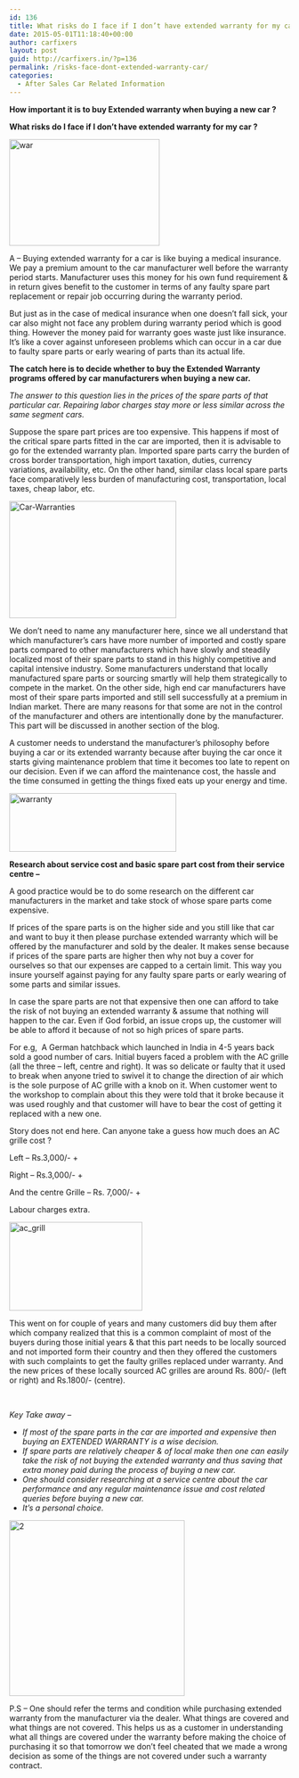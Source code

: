 ```yaml
---
id: 136
title: What risks do I face if I don’t have extended warranty for my car ?
date: 2015-05-01T11:18:40+00:00
author: carfixers
layout: post
guid: http://carfixers.in/?p=136
permalink: /risks-face-dont-extended-warranty-car/
categories:
  - After Sales Car Related Information
---
```

**How important it is to buy Extended warranty when buying a new car ?**

**What risks do I face if I don’t have extended warranty for my car ?**

[<img class="alignnone  wp-image-140" src="http://carfixers.in/wp-content/uploads/2015/05/war.jpg" alt="war" width="270" height="191" />](http://carfixers.in/wp-content/uploads/2015/05/war.jpg)

A – Buying extended warranty for a car is like buying a medical insurance. We pay a premium amount to the car manufacturer well before the warranty period starts. Manufacturer uses this money for his own fund requirement & in return gives benefit to the customer in terms of any faulty spare part replacement or repair job occurring during the warranty period.

But just as in the case of medical insurance when one doesn’t fall sick, your car also might not face any problem during warranty period which is good thing. However the money paid for warranty goes waste just like insurance. It’s like a cover against unforeseen problems which can occur in a car due to faulty spare parts or early wearing of parts than its actual life.

**The catch here is to decide whether to buy the Extended Warranty programs offered by car manufacturers when buying a new car.**

_The answer to this question lies in the prices of the spare parts of that particular car. Repairing labor charges stay more or less similar across the same segment cars._

Suppose the spare part prices are too expensive. This happens if most of the critical spare parts fitted in the car are imported, then it is advisable to go for the extended warranty plan. Imported spare parts carry the burden of cross border transportation, high import taxation, duties, currency variations, availability, etc. On the other hand, similar class local spare parts face comparatively less burden of manufacturing cost, transportation, local taxes, cheap labor, etc.

[<img class="alignnone size-medium wp-image-139" src="http://carfixers.in/wp-content/uploads/2015/05/Car-Warranties-300x210.jpg" alt="Car-Warranties" width="300" height="210" />](http://carfixers.in/wp-content/uploads/2015/05/Car-Warranties.jpg)

We don’t need to name any manufacturer here, since we all understand that which manufacturer’s cars have more number of imported and costly spare parts compared to other manufacturers which have slowly and steadily localized most of their spare parts to stand in this highly competitive and capital intensive industry. Some manufacturers understand that locally manufactured spare parts or sourcing smartly will help them strategically to compete in the market. On the other side, high end car manufacturers have most of their spare parts imported and still sell successfully at a premium in Indian market. There are many reasons for that some are not in the control of the manufacturer and others are intentionally done by the manufacturer. This part will be discussed in another section of the blog.

A customer needs to understand the manufacturer’s philosophy before buying a car or its extended warranty because after buying the car once it starts giving maintenance problem that time it becomes too late to repent on our decision. Even if we can afford the maintenance cost, the hassle and the time consumed in getting the things fixed eats up your energy and time.

[<img class="alignnone size-medium wp-image-137" src="http://carfixers.in/wp-content/uploads/2015/05/warranty-300x105.jpg" alt="warranty" width="300" height="105" />](http://carfixers.in/wp-content/uploads/2015/05/warranty.jpg)

**Research about service cost and basic spare part cost from their service centre –** 

A good practice would be to do some research on the different car manufacturers in the market and take stock of whose spare parts come expensive.

If prices of the spare parts is on the higher side and you still like that car and want to buy it then please purchase extended warranty which will be offered by the manufacturer and sold by the dealer. It makes sense because if prices of the spare parts are higher then why not buy a cover for ourselves so that our expenses are capped to a certain limit. This way you insure yourself against paying for any faulty spare parts or early wearing of some parts and similar issues.

In case the spare parts are not that expensive then one can afford to take the risk of not buying an extended warranty & assume that nothing will happen to the car. Even if God forbid, an issue crops up, the customer will be able to afford it because of not so high prices of spare parts.

For e.g,  A German hatchback which launched in India in 4-5 years back sold a good number of cars. Initial buyers faced a problem with the AC grille (all the three – left, centre and right). It was so delicate or faulty that it used to break when anyone tried to swivel it to change the direction of air which is the sole purpose of AC grille with a knob on it. When customer went to the workshop to complain about this they were told that it broke because it was used roughly and that customer will have to bear the cost of getting it replaced with a new one.

Story does not end here. Can anyone take a guess how much does an AC grille cost ?

Left – Rs.3,000/- +

Right – Rs.3,000/- +

And the centre Grille – Rs. 7,000/- +

Labour charges extra.

[<img class="alignnone  wp-image-141" src="http://carfixers.in/wp-content/uploads/2015/05/ac_grill-300x200.jpg" alt="ac_grill" width="239" height="159" />](http://carfixers.in/wp-content/uploads/2015/05/ac_grill.jpg)

This went on for couple of years and many customers did buy them after which company realized that this is a common complaint of most of the buyers during those initial years & that this part needs to be locally sourced and not imported form their country and then they offered the customers with such complaints to get the faulty grilles replaced under warranty. And the new prices of these locally sourced AC grilles are around Rs. 800/- (left or right) and Rs.1800/- (centre).

&nbsp;

_Key Take away –_

  * _If most of the spare parts in the car are imported and expensive then buying an EXTENDED WARRANTY is a wise decision._
  * _If spare parts are relatively cheaper & of local make then one can easily take the risk of not buying the extended warranty and thus saving that extra money paid during the process of buying a new car._ 
  * _One should consider researching at a service centre about the car performance and any regular maintenance issue and cost related queries before buying a new car._
  * _It’s a personal choice._

[<img class="alignnone  wp-image-138" src="http://carfixers.in/wp-content/uploads/2015/05/2.jpg" alt="2" width="315" height="315" />](http://carfixers.in/wp-content/uploads/2015/05/2.jpg)

P.S – One should refer the terms and condition while purchasing extended warranty from the manufacturer via the dealer. What things are covered and what things are not covered. This helps us as a customer in understanding what all things are covered under the warranty before making the choice of purchasing it so that tomorrow we don’t feel cheated that we made a wrong decision as some of the things are not covered under such a warranty contract.

&nbsp;

&nbsp;